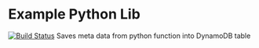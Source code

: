 # Example Python Lib
[![Build Status](https://travis-ci.org/StuMason/meta-sava.svg?branch=master)](https://travis-ci.org/StuMason/meta-sava)
Saves meta data from python function into DynamoDB table
